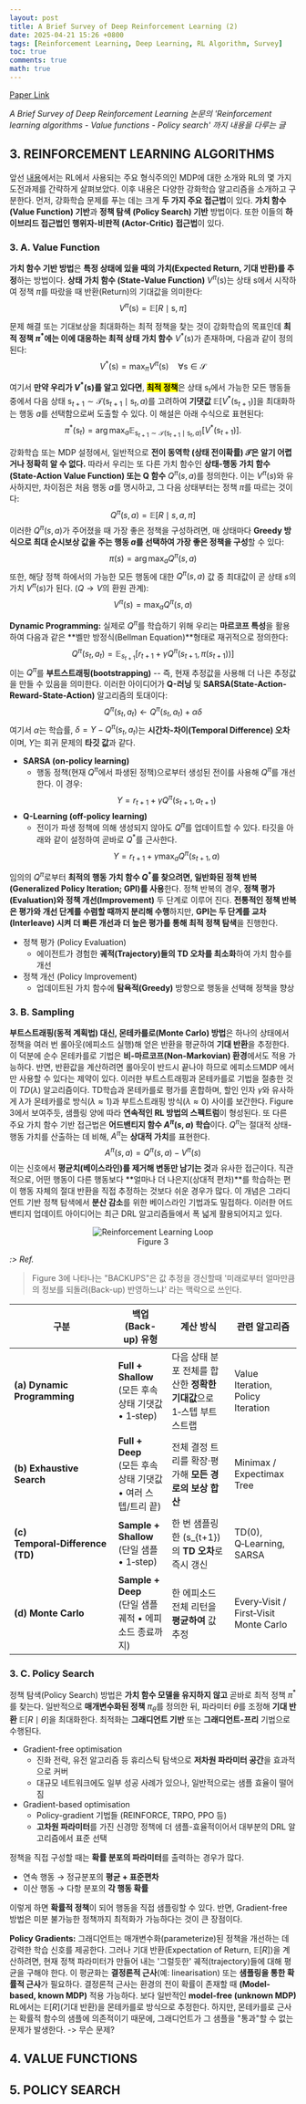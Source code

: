 ```yaml
---
layout: post
title: A Brief Survey of Deep Reinforcement Learning (2)
date: 2025-04-21 15:26 +0800
tags: [Reinforcement Learning, Deep Learning, RL Algorithm, Survey]
toc: true
comments: true
math: true
---
```


[Paper Link](https://arxiv.org/pdf/1708.05866)  <br  />

<em>A Brief Survey of Deep Reinforcement Learning 논문의 'Reinforcement learning algorithms - Value functions - Policy search' 까지 내용을 다루는 글</em>

## 3. REINFORCEMENT LEARNING ALGORITHMS
앞선 [내용](https://mrlee1102.github.io/2025/04/20/a-brief-survey-of-deep-reinforcement-learning-1/)에서는 RL에서 사용되는 주요 형식주의인 MDP에 대한 소개와 RL의 몇 가지 도전과제를 간략하게 살펴보았다. 이후 내용은 다양한 강화학습 알고리즘을 소개하고 구분한다. 먼저, 강화학습 문제를 푸는 데는 크게 **두 가지 주요 접근법**이 있다. **가치 함수 (Value Function) 기반**과 **정책 탐색 (Policy Search) 기반** 방법이다. 또한 이들의 **하이브리드 접근법인 행위자-비판적 (Actor-Critic) 접근법**이 있다.

### 3. A. Value Function
**가치 함수 기반 방법**은 **특정 상태에 있을 때의 가치(Expected Return, 기대 반환)를 추정**하는 방법이다.
**상태 가치 함수 (State-Value Function)** $V^{\pi}(\mathrm{s})$는 상태 $\mathrm{s}$에서 시작하여 정책 $\pi$를 따랐을 때 반환(Return)의 기대값을 의미한다:
$$ V^{\pi}(\mathrm{s})=\mathbb{E}[R\mid \mathrm{s}, \pi]$$
 
문제 해결 또는 기대보상을 최대화하는 최적 정책을 찾는 것이 강화학습의 목표인데 **최적 정책 $\pi^{*}$에는 이에 대응하는 최적 상태 가치 함수** $V^{*}(\mathrm{s})$가 존재하며, 다음과 같이 정의된다:
 $$V^{*}(\mathrm{s}) = \max_{\pi}V^{\pi}(\mathrm{s}) \quad \forall \mathrm{s} \in \mathcal{S}$$

여기서 **만약 우리가 $V^{*}(\mathrm{s})$를 알고 있다면**, <mark><strong>최적 정책</strong></mark>은 상태 $\mathrm{s}_{t}$에서 가능한 모든 행동들 중에서 다음 상태 $\mathrm{s}_{t+1} \sim \mathcal{T}(\mathrm{s}_{t+1}\mid \mathrm{s}_{t}, a)$를 고려하여 **기댓값** $\mathbb{E}[V^{*}(\mathrm{s}_{t+1})]$을 최대화하는 행동 $a$를 선택함으로써 도출할 수 있다. 이 해설은 아래 수식으로 표현된다:
$$\pi^{*}(\mathrm{s}_{t})=\arg\max_{a}\mathbb{E}_{\mathrm{s}_{t+1} \sim \mathcal{T}(\mathrm{s}_{t+1}\mid \mathrm{s}_{t}, a)} [V^{*}(\mathrm{s}_{t+1})].$$

강화학습 또는 MDP 설정에서, 일반적으로 **전이 동역학 (상태 전이확률) $\mathcal{T}$은  알기 어렵거나 정확히 알 수 없다.** 따라서 우리는 또 다른 가치 함수인 **상태-행동 가치 함수(State-Action Value Function) 또는 Q 함수** $Q^{\pi}(s, a)$를 정의한다.
이는 $V^{\pi}(s)$와 유사하지만, 차이점은 처음 행동 $a$를 명시하고, 그 다음 상태부터는 정책 $\pi$를 따르는 것이다:
 $$Q^{\pi}(s,a)=\mathbb{E}[R\mid s,a,\pi]$$
이러한 $Q^{\pi}(s,a)$가 주어졌을 때 가장 좋은 정책을 구성하려면,  매 상태마다 **Greedy 방식으로 최대 순시보상 값을 주는 행동 $a$를 선택하여 가장 좋은 정책을 구성**할 수 있다:
$$\pi(s)=\arg\max_{a}Q^{\pi}(s,a)$$
또한, 해당 정책 하에서의 가능한 모든 행동에 대한 $Q^{\pi}(s,a)$ 값 중 최대값이 곧 상태 $s$의 가치 $V^{\pi}(s)$가 된다.
($Q \rightarrow V$의 환원 관계):
$$V^{\pi}(s)= \max_{a} Q^{\pi}(s,a)$$
 
 **Dynamic Programming:**  실제로 $Q^{\pi}$를 학습하기 위해 우리는 **마르코프 특성**을 활용하여 다음과 같은 **벨만 방정식(Bellman Equation)**형태로 재귀적으로 정의한다:
 $$Q^{\pi}(s_{t}, a_{t})=\mathbb{E}_{s_{t+1}}[r_{t+1}+\gamma Q^{\pi}(s_{t+1}, \pi(s_{t+1}))]$$
이는 $Q^{\pi}$를 **부트스트래핑(bootstrapping)** -- 즉, 현재 추정값을 사용해 더 나은 추정값을 만들 수 있음을 의미한다. 이러한 아이디어가 **Q-러닝** 및 **SARSA(State-Action-Reward-State-Action)** 알고리즘의 토대이다:
$$ Q^{\pi}(s_{t}, a_{t}) \leftarrow Q^{\pi}(s_{t}, a_{t}) +\alpha \delta $$
여기서 $\alpha$는 학습률, $\delta = Y-Q^{\pi}(s_{t}, a_{t})$는 **시간차-차이(Temporal Difference) 오차**이며, $Y$는 회귀 문제의 **타깃 값**과 같다.
- **SARSA (on-policy learning)**
	- 행동 정책(현재 $Q ^{\pi}$에서 파생된 정책)으로부터 생성된 전이를 사용해 $Q^{\pi}$를 개선한다. 이 경우:
	$$Y= r_{t+1}+\gamma Q^{\pi}(s_{t+1}, a_{t+1})$$
- **Q-Learning (off-policy learning)**
	- 전이가 파생 정책에 의해 생성되지 않아도 $Q^{\pi}$를 업데이트할 수 있다. 타깃을 아래와 같이 설정하여 곧바로 $Q^{*}$를 근사한다.
	$$ Y=r_{t+1}+\gamma \max_{a} Q^{\pi}(s_{t+1}, a)$$

임의의 $Q^{\pi}$로부터 **최적의 행동 가치 함수 $Q^{*}$를 찾으려면, 일반화된 정책 반복(Generalized Policy Iteration; GPI)를 사용**한다. 정책 반복의 경우, **정책 평가(Evaluation)와 정책 개선(Improvement)** 두 단계로 이루어 진다. **전통적인 정책 반복은 평가와 개선 단계를 수렴할 때까지 분리해 수행**하지만, **GPI는 두 단계를 교차(Interleave) 시켜 더 빠른 개선과 더 높은 평가를 통해 최적 정책 탐색**을 진행한다. 
- 정책 평가 (Policy Evaluation)
	- 에이전트가 경험한 **궤적(Trajectory)들의 TD 오차를 최소화**하여 가치 함수를 개선
- 정책 개선 (Policy Improvement)
	- 업데이트된 가치 함수에 **탐욕적(Greedy)** 방향으로 행동을 선택해 정책을 향상

### 3. B. Sampling
**부트스트래핑(동적 계획법) 대신, 몬테카를로(Monte Carlo) 방법**은 하나의 상태에서 정책을 여러 번 롤아웃(에피소드 실행)해 얻은 반환을 평균하여 **기대 반환**을 추정한다. 이 덕분에 순수 몬테카를로 기법은 **비-마르코프(Non-Markovian) 환경**에서도 적용 가능하다. 반면, 반환값을 계산하려면 롤아웃이 반드시 끝나야 하므로 에피소드MDP 에서만 사용할 수 있다는 제약이 있다. 이러한 부트스트래핑과 몬테카를로 기법을 절충한 것이 $TD(\lambda)$ 알고리즘이다.
TD학습과 몬테카를로 평가를 혼합하며, 할인 인자 $\gamma$와 유사하게 $\lambda$가 몬테카를로 방식($\lambda \approx 1$)과 부트스트래핑 방식($\lambda \approx 0$) 사이를 보간한다. Figure 3에서 보여주듯, 샘플링 양에 따라 **연속적인 RL 방법의 스펙트럼**이 형성된다.
또 다른 주요 가치 함수 기반 접근법은 **어드밴티지 함수 $A^{\pi}(s,a)$ 학습**이다. $Q^{\pi}$는 절대적 상태-행동 가치를 산출하는 데 비해, $A^{\pi}$는 **상대적 가치**를 표현한다.
$$A^{\pi}(s,a)=Q^{\pi}(s,a)-V^{\pi}(s)$$
이는 신호에서 **평균치(베이스라인)를 제거해 변동만 남기는 것**과 유사한 접근이다. 직관적으로, 어떤 행동이 다른 행동보다 **얼마나 더 나은지(상대적 편차)**를 학습하는 편이 행동 자체의 절대 반환을 직접 추정하는 것보다 쉬운 경우가 많다. 이 개념은 그라디언트 기반 정책 탐색에서 **분산 감소**를 위한 베이스라인 기법과도 밀접하다. 이러한 어드밴티지 업데이트 아이디어는 최근 DRL 알고리즘들에서 폭 넓게 활용되어지고 있다.

<div style="text-align: center">
    <figure>
        <img src="/assets/images/posts/a-brief-survey-of-deep-reinforcement-learning/fig3.png" alt="Reinforcement Learning Loop">
        <figcaption  style="text-align: center">Figure 3</figcaption>
    </figure>
</div>

<em>:> Ref.</em>

> Figure 3에 나타나는 "BACKUPS"은 값 추정을 갱신할때 '미래로부터 얼마만큼의 정보를 되돌려(Back-up) 반영하느냐' 라는 맥락으로 쓰인다.
 
| 구분 | 백업(Back-up) 유형 | 계산 방식 | 관련 알고리즘 |
|------|-----------|---------------|-------------------|
| **(a) Dynamic Programming** | **Full + Shallow**<br>(모든 후속 상태 기댓값 • 1‑step) | 다음 상태 분포 전체를 합산한 **정확한 기대값**으로 1‑스텝 부트스트랩 | Value Iteration, Policy Iteration |
| **(b) Exhaustive Search** | **Full + Deep**<br>(모든 후속 상태 기댓값 • 여러 스텝/트리 끝) | 전체 결정 트리를 확장·평가해 **모든 경로의 보상 합산** | Minimax / Expectimax Tree |
| **(c) Temporal‑Difference (TD)** | **Sample + Shallow**<br>(단일 샘플 • 1‑step) | 한 번 샘플링한 \(s_{t+1}\) 의 **TD 오차**로 즉시 갱신 | TD(0), Q‑Learning, SARSA |
| **(d) Monte Carlo** | **Sample + Deep**<br>(단일 샘플 궤적 • 에피소드 종료까지) | 한 에피소드 전체 리턴을 **평균하여** 값 추정 | Every‑Visit / First‑Visit Monte Carlo |

### 3. C. Policy Search

정책 탐색(Policy Search) 방법은 **가치 함수 모델을 유지하지 않고** 곧바로 최적 정책 $\pi^{*}$를 찾는다. 일반적으로 **매개변수화된 정책** $\pi_{\theta}$를 정의한 뒤, 파라미터 $\theta$를 조정해 **기대 반환** $\mathbb{E}[R\mid \theta]$을 최대화한다.
최적화는 **그래디언트 기반** 또는 **그래디언트-프리** 기법으로 수행된다.
- Gradient-free optimisation
	- 진화 전략, 유전 알고리즘 등 휴리스틱 탐색으로 **저차원 파라미터 공간**을 효과적으로 커버
	- 대규모 네트워크에도 일부 성공 사례가 있으나, 일반적으로는 샘플 효율이 떨어짐
- Gradient-based optimisation
	- Policy-gradient 기법들 (REINFORCE, TRPO, PPO 등)
	- **고차원 파라미터**를 가진 신경망 정책에 더 샘플-효율적이어서 대부분의 DRL 알고리즘에서 표준 선택

정책을 직접 구성할 때는 **확률 분포의 파라미터**를 출력하는 경우가 많다.
- 연속 행동 → 정규분포의 **평균 + 표준편차**
- 이산 행동 → 다항 분포의 **각 행동 확률**

이렇게 하면 **확률적 정책**이 되어 행동을 직접 샘플링할 수 있다. 반면, Gradient-free 방법은 미분 불가능한 정책까지 최적화가 가능하다는 것이 큰 장점이다.

**Policy Gradients:**  그래디언트는 매개변수화(parameterize)된 정책을 개선하는 데 강력한 학습 신호를 제공한다. 그러나 기대 반환(Expectation of Return, $\mathbb{E}[R]$)을 계산하려면, 현재 정책 파라미터가 만들어 내는 '그럴듯한' 궤적(trajectory)들에 대해 평균을 구해야 한다. 이 평균화는 **결정론적 근사**(예: linearisation) 또는 **샘플링을 통한 확률적 근사**가 필요하다. 결정론적 근사는 환경의 전이 확률이 존재할 때 **(Model-based, known MDP)** 적용 가능하다. 보다 일반적인 **model-free (unknown MDP)** RL에서는 $\mathbb{E}[R]$(기대 반환)을 몬테카를로 방식으로 추정한다.
하지만, 몬테카를로 근사는 확률적 함수의 샘플에 의존적이기 때문에, 그래디언트가 그 샘플을 "통과"할 수 없는 문제가 발생한다. -> 무슨 문제?  


## 4. VALUE FUNCTIONS

  

## 5. POLICY SEARCH